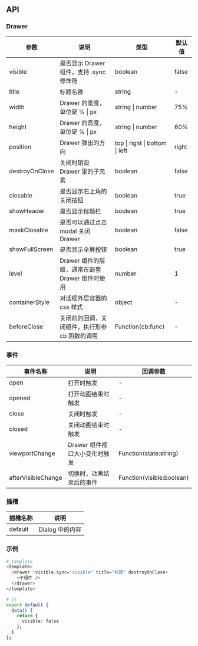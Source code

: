 ## API

### Drawer

| 参数           | 说明                                            | 类型                           | 默认值 |
| -------------- | ----------------------------------------------- | ------------------------------ | ------ |
| visible        | 是否显示 Drawer 组件，支持 .sync 修饰符         | boolean                        | false  |
| title          | 标题名称                                        | string                         | -      |
| width          | Drawer 的宽度，单位是 % \| px                   | string \| number               | 75%    |
| height         | Drawer 的高度，单位是 % \| px                   | string \| number               | 60%    |
| position       | Drawer 弹出的方向                               | top \| right \| bottom \| left | right  |
| destroyOnClose | 关闭时销毁 Drawer 里的子元素                    | boolean                        | false  |
| closable       | 是否显示右上角的关闭按钮                        | boolean                        | true   |
| showHeader     | 是否显示标题栏                                  | boolean                        | true   |
| maskClosable   | 是否可以通过点击 modal 关闭 Drawer              | boolean                        | false  |
| showFullScreen | 是否显示全屏按钮                                | boolean                        | true   |
| level          | Drawer 组件的层级，通常在嵌套 Drawer 组件时使用 | number                         | 1      |
| containerStyle | 对话框外层容器的 css 样式                       | object                         | -      |
| beforeClose    | 关闭前的回调，关闭组件，执行形参 cb 函数的调用  | Function(cb:func)              | -      |

### 事件

| 事件名称           | 说明                          | 回调参数                  |
| ------------------ | ----------------------------- | ------------------------- |
| open               | 打开时触发                    | -                         |
| opened             | 打开动画结束时触发            | -                         |
| close              | 关闭时触发                    | -                         |
| closed             | 关闭动画结束时触发            | -                         |
| viewportChange     | Drawer 组件视口大小变化时触发 | Function(state:string)    |
| afterVisibleChange | 切换时，动画结束后的事件      | Function(visible:boolean) |

### 插槽

| 插槽名称 | 说明            |
| -------- | --------------- |
| default  | Dialog 中的内容 |

### 示例

```bash
# template
<template>
  <drawer :visible.sync="visible" title="标题" destroyOnClose>
    <子组件 />
  </drawer>
</template>

# js
export default {
  data() {
    return {
      visible: false
    };
  }
};
```
